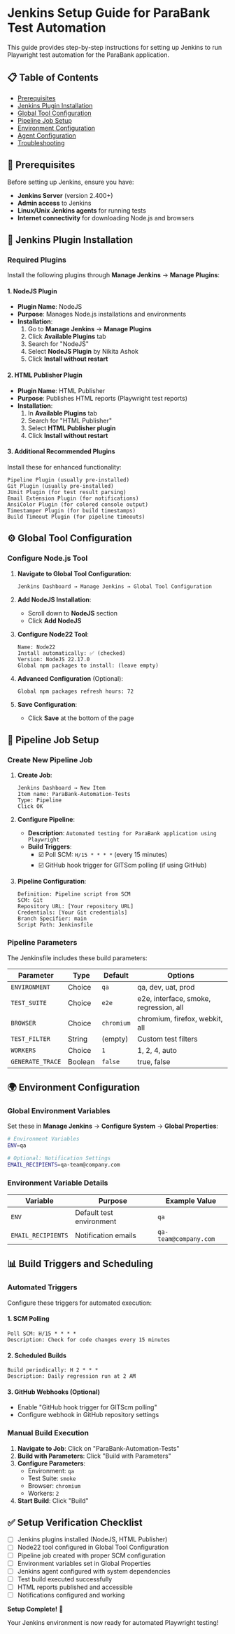 # Jenkins Setup Guide for ParaBank Test Automation

This guide provides step-by-step instructions for setting up Jenkins to run Playwright test automation for the ParaBank application.

## 📋 Table of Contents

- [Prerequisites](#prerequisites)
- [Jenkins Plugin Installation](#jenkins-plugin-installation)
- [Global Tool Configuration](#global-tool-configuration)
- [Pipeline Job Setup](#pipeline-job-setup)
- [Environment Configuration](#environment-configuration)
- [Agent Configuration](#agent-configuration)
- [Troubleshooting](#troubleshooting)

## 🔧 Prerequisites

Before setting up Jenkins, ensure you have:

- **Jenkins Server** (version 2.400+)
- **Admin access** to Jenkins
- **Linux/Unix Jenkins agents** for running tests
- **Internet connectivity** for downloading Node.js and browsers

## 🔌 Jenkins Plugin Installation

### Required Plugins

Install the following plugins through **Manage Jenkins** → **Manage Plugins**:

#### 1. **NodeJS Plugin**
- **Plugin Name**: NodeJS
- **Purpose**: Manages Node.js installations and environments
- **Installation**:
  1. Go to **Manage Jenkins** → **Manage Plugins**
  2. Click **Available Plugins** tab
  3. Search for "NodeJS"
  4. Select **NodeJS Plugin** by Nikita Ashok
  5. Click **Install without restart**

#### 2. **HTML Publisher Plugin**
- **Plugin Name**: HTML Publisher
- **Purpose**: Publishes HTML reports (Playwright test reports)
- **Installation**:
  1. In **Available Plugins** tab
  2. Search for "HTML Publisher"
  3. Select **HTML Publisher plugin**
  4. Click **Install without restart**

#### 3. **Additional Recommended Plugins**
Install these for enhanced functionality:

```
Pipeline Plugin (usually pre-installed)
Git Plugin (usually pre-installed)
JUnit Plugin (for test result parsing)
Email Extension Plugin (for notifications)
AnsiColor Plugin (for colored console output)
Timestamper Plugin (for build timestamps)
Build Timeout Plugin (for pipeline timeouts)
```

## ⚙️ Global Tool Configuration

### Configure Node.js Tool

1. **Navigate to Global Tool Configuration**:
   ```
   Jenkins Dashboard → Manage Jenkins → Global Tool Configuration
   ```

2. **Add NodeJS Installation**:
   - Scroll down to **NodeJS** section
   - Click **Add NodeJS**

3. **Configure Node22 Tool**:
   ```
   Name: Node22
   Install automatically: ✅ (checked)
   Version: NodeJS 22.17.0
   Global npm packages to install: (leave empty)
   ```

4. **Advanced Configuration** (Optional):
   ```
   Global npm packages refresh hours: 72
   ```

5. **Save Configuration**:
   - Click **Save** at the bottom of the page

## 🚀 Pipeline Job Setup

### Create New Pipeline Job

1. **Create Job**:
   ```
   Jenkins Dashboard → New Item
   Item name: ParaBank-Automation-Tests
   Type: Pipeline
   Click OK
   ```

2. **Configure Pipeline**:
   - **Description**: `Automated testing for ParaBank application using Playwright`
   - **Build Triggers**:
     - ☑️ Poll SCM: `H/15 * * * *` (every 15 minutes)
     - ☑️ GitHub hook trigger for GITScm polling (if using GitHub)

3. **Pipeline Configuration**:
   ```
   Definition: Pipeline script from SCM
   SCM: Git
   Repository URL: [Your repository URL]
   Credentials: [Your Git credentials]
   Branch Specifier: main
   Script Path: Jenkinsfile
   ```

### Pipeline Parameters

The Jenkinsfile includes these build parameters:

| Parameter | Type | Default | Options |
|-----------|------|---------|---------|
| `ENVIRONMENT` | Choice | `qa` | qa, dev, uat, prod |
| `TEST_SUITE` | Choice | `e2e` | e2e, interface, smoke, regression, all |
| `BROWSER` | Choice | `chromium` | chromium, firefox, webkit, all |
| `TEST_FILTER` | String | (empty) | Custom test filters |
| `WORKERS` | Choice | `1` | 1, 2, 4, auto |
| `GENERATE_TRACE` | Boolean | `false` | true, false |

## 🌍 Environment Configuration

### Global Environment Variables

Set these in **Manage Jenkins** → **Configure System** → **Global Properties**:

```bash
# Environment Variables
ENV=qa

# Optional: Notification Settings
EMAIL_RECIPIENTS=qa-team@company.com
```

### Environment Variable Details

| Variable | Purpose | Example Value |
|----------|---------|---------------|
| `ENV` | Default test environment | `qa` |
| `EMAIL_RECIPIENTS` | Notification emails | `qa-team@company.com` |

## 📊 Build Triggers and Scheduling

### Automated Triggers

Configure these triggers for automated execution:

#### 1. **SCM Polling**
```
Poll SCM: H/15 * * * *
Description: Check for code changes every 15 minutes
```

#### 2. **Scheduled Builds**
```
Build periodically: H 2 * * *
Description: Daily regression run at 2 AM
```

#### 3. **GitHub Webhooks** (Optional)
- Enable "GitHub hook trigger for GITScm polling"
- Configure webhook in GitHub repository settings

### Manual Build Execution

1. **Navigate to Job**: Click on "ParaBank-Automation-Tests"
2. **Build with Parameters**: Click "Build with Parameters"
3. **Configure Parameters**:
   - Environment: `qa`
   - Test Suite: `smoke`
   - Browser: `chromium`
   - Workers: `2`
4. **Start Build**: Click "Build"

## ✅ Setup Verification Checklist

- [ ] Jenkins plugins installed (NodeJS, HTML Publisher)
- [ ] Node22 tool configured in Global Tool Configuration
- [ ] Pipeline job created with proper SCM configuration
- [ ] Environment variables set in Global Properties
- [ ] Jenkins agent configured with system dependencies
- [ ] Test build executed successfully
- [ ] HTML reports published and accessible
- [ ] Notifications configured and working

**Setup Complete!** 🎉

Your Jenkins environment is now ready for automated Playwright testing!